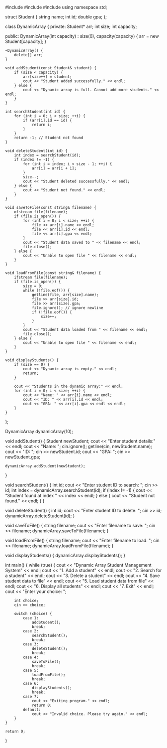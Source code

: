 #include <iostream>
#include <fstream>
#include <string>
using namespace std;

struct Student {
    string name;
    int id;
    double gpa;
};

class DynamicArray {
private:
    Student* arr;
    int size;
    int capacity;

public:
    DynamicArray(int capacity) : size(0), capacity(capacity) {
        arr = new Student[capacity];
    }

    ~DynamicArray() {
        delete[] arr;
    }

    void addStudent(const Student& student) {
        if (size < capacity) {
            arr[size++] = student;
            cout << "Student added successfully." << endl;
        } else {
            cout << "Dynamic array is full. Cannot add more students." << endl;
        }
    }

    int searchStudent(int id) {
        for (int i = 0; i < size; ++i) {
            if (arr[i].id == id) {
                return i;
            }
        }
        return -1; // Student not found
    }

    void deleteStudent(int id) {
        int index = searchStudent(id);
        if (index != -1) {
            for (int i = index; i < size - 1; ++i) {
                arr[i] = arr[i + 1];
            }
            size--;
            cout << "Student deleted successfully." << endl;
        } else {
            cout << "Student not found." << endl;
        }
    }

    void saveToFile(const string& filename) {
        ofstream file(filename);
        if (file.is_open()) {
            for (int i = 0; i < size; ++i) {
                file << arr[i].name << endl;
                file << arr[i].id << endl;
                file << arr[i].gpa << endl;
            }
            cout << "Student data saved to " << filename << endl;
            file.close();
        } else {
            cout << "Unable to open file " << filename << endl;
        }
    }

    void loadFromFile(const string& filename) {
        ifstream file(filename);
        if (file.is_open()) {
            size = 0;
            while (!file.eof()) {
                getline(file, arr[size].name);
                file >> arr[size].id;
                file >> arr[size].gpa;
                file.ignore(); // ignore newline
                if (!file.eof()) {
                    size++;
                }
            }
            cout << "Student data loaded from " << filename << endl;
            file.close();
        } else {
            cout << "Unable to open file " << filename << endl;
        }
    }

    void displayStudents() {
        if (size == 0) {
            cout << "Dynamic array is empty." << endl;
            return;
        }

        cout << "Students in the dynamic array:" << endl;
        for (int i = 0; i < size; ++i) {
            cout << "Name: " << arr[i].name << endl;
            cout << "ID: " << arr[i].id << endl;
            cout << "GPA: " << arr[i].gpa << endl << endl;
        }
    }
};

DynamicArray dynamicArray(10);

void addStudent() {
    Student newStudent;
    cout << "Enter student details:" << endl;
    cout << "Name: ";
    cin.ignore();
    getline(cin, newStudent.name);
    cout << "ID: ";
    cin >> newStudent.id;
    cout << "GPA: ";
    cin >> newStudent.gpa;

    dynamicArray.addStudent(newStudent);
}

void searchStudent() {
    int id;
    cout << "Enter student ID to search: ";
    cin >> id;
    int index = dynamicArray.searchStudent(id);
    if (index != -1) {
        cout << "Student found at index " << index << endl;
    } else {
        cout << "Student not found." << endl;
    }
}

void deleteStudent() {
    int id;
    cout << "Enter student ID to delete: ";
    cin >> id;
    dynamicArray.deleteStudent(id);
}

void saveToFile() {
    string filename;
    cout << "Enter filename to save: ";
    cin >> filename;
    dynamicArray.saveToFile(filename);
}

void loadFromFile() {
    string filename;
    cout << "Enter filename to load: ";
    cin >> filename;
    dynamicArray.loadFromFile(filename);
}

void displayStudents() {
    dynamicArray.displayStudents();
}

int main() {
    while (true) {
        cout << "Dynamic Array Student Management System" << endl;
        cout << "1. Add a student" << endl;
        cout << "2. Search for a student" << endl;
        cout << "3. Delete a student" << endl;
        cout << "4. Save student data to file" << endl;
        cout << "5. Load student data from file" << endl;
        cout << "6. Display all students" << endl;
        cout << "7. Exit" << endl;
        cout << "Enter your choice: ";

        int choice;
        cin >> choice;

        switch (choice) {
            case 1:
                addStudent();
                break;
            case 2:
                searchStudent();
                break;
            case 3:
                deleteStudent();
                break;
            case 4:
                saveToFile();
                break;
            case 5:
                loadFromFile();
                break;
            case 6:
                displayStudents();
                break;
            case 7:
                cout << "Exiting program." << endl;
                return 0;
            default:
                cout << "Invalid choice. Please try again." << endl;
        }
    }

    return 0;
}
